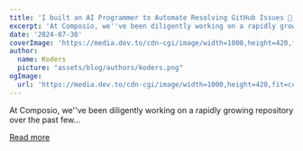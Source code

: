```yaml
---
title: 'I built an AI Programmer to Automate Resolving GitHub Issues 🤯'
excerpt: 'At Composio, we''ve been diligently working on a rapidly growing repository over the past few...'
date: '2024-07-30'
coverImage: 'https://media.dev.to/cdn-cgi/image/width=1000,height=420,fit=cover,gravity=auto,format=auto/https%3A%2F%2Fdev-to-uploads.s3.amazonaws.com%2Fuploads%2Farticles%2Fvhkdcvl1mcxl07hmdn85.gif'
author:
  name: Koders
  picture: "assets/blog/authors/koders.png"
ogImage:
  url: 'https://media.dev.to/cdn-cgi/image/width=1000,height=420,fit=cover,gravity=auto,format=auto/https%3A%2F%2Fdev-to-uploads.s3.amazonaws.com%2Fuploads%2Farticles%2Fvhkdcvl1mcxl07hmdn85.gif'
---
```


At Composio, we''ve been diligently working on a rapidly growing repository over the past few...

[Read more](https://dev.to/composiodev/i-built-an-ai-programmer-to-automate-resolving-github-issues-5377)
